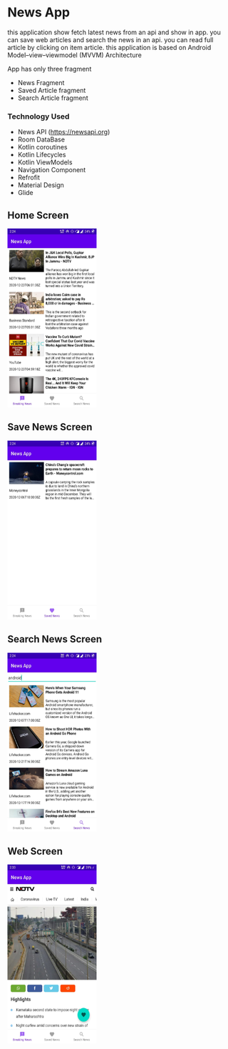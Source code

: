 # News App

this application show fetch latest news from an api and show in app.
you can save web articles and search the news in an api.
you can read full article by clicking on item article.
this application is based on Android Model–view–viewmodel (MVVM) Architecture

App has only three fragment
  - News Fragment
  - Saved Article fragment
  - Search Article fragment


### Technology Used

* News API (https://newsapi.org)
* Room DataBase
* Kotlin coroutines
* Kotlin Lifecycles
* Kotlin ViewModels
* Navigation Component
* Refrofit
* Material Design
* Glide



## Home Screen 
   
<img src="https://github.com/i-likekapil/MVVM-NewsApp/blob/main/Images/news.jpeg" width="200" height="400">
  
    

## Save News Screen 
  
<img src="https://github.com/i-likekapil/MVVM-NewsApp/blob/main/Images/save.jpeg" width="200" height="400">
  
    
      
## Search News Screen 
    
<img src="https://github.com/i-likekapil/MVVM-NewsApp/blob/main/Images/search.jpeg" width="200" height="400">
    
    

## Web Screen 
  
    
<img src="https://github.com/i-likekapil/MVVM-NewsApp/blob/main/Images/web.jpeg" width="200" height="400">
